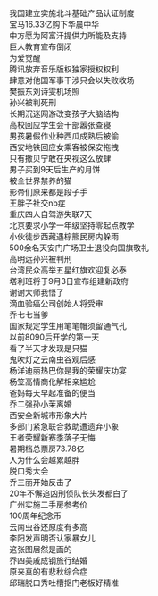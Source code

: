 我国建立实施北斗基础产品认证制度  
宝马16.33亿购下华晨中华  
中方愿为阿富汗提供力所能及支持  
巨人教育宣布倒闭  
为爱觉醒  
腾讯放弃音乐版权独家授权权利  
肆意对他国军事干涉只会以失败收场  
樊振东刘诗雯机场照  
孙兴被判死刑  
长期沉迷网游改变孩子大脑结构  
高校回应学生会干部嚣张查寝  
男孩暑假作业种西瓜成熟后被偷  
西安地铁回应女乘客被保安拖拽  
只有撒贝宁敢在央视这么放肆  
男子买到9天后生产的月饼  
被全世界禁养的猫  
影帝们原来都是段子手  
王胖子社交nb症  
重庆四人自驾游失联7天  
北京要求小学一年级坚持零起点教学  
小伙徒步西藏遇棕熊民房内躲雨  
500余名天安门广场卫士退役向国旗敬礼  
高明远孙兴被判刑  
台湾民众高举五星红旗欢迎复必泰  
塔利班将于9月3日宣布组建新政府  
谢谢大师我悟了  
滴血验癌公司创始人将受审  
乔七七当爹  
国家规定学生用笔笔帽须留通气孔  
以前8090后开学的第一天  
看了半天才发现是只猫  
鬼吹灯之云南虫谷观后感  
杨洋迪丽热巴你是我的荣耀庆功宴  
杨笠高情商化解相亲尴尬  
爸妈每天早起准备的便当  
乔二强孙小茉离婚  
西安全新城市形象大片  
多部门紧急联合救助遭遗弃小象  
王者荣耀新赛季落子无悔  
暑期档总票房73.78亿  
人为什么会越累越胖  
脱口秀大会  
乔三丽开始反击了  
20年不懈追凶刑侦队长头发都白了  
广州实施二手房参考价  
100周年纪念币  
云南虫谷还原度有多高  
李阳发声明否认家暴女儿  
这张图居然是画的  
乔四美戚成钢旅行结婚  
原来真的有悲秋综合症  
邱瑞脱口秀吐槽抠门老板好精准  
